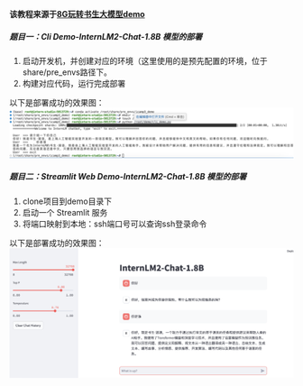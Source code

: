 **该教程来源于[8G玩转书生大模型demo](https://github.com/InternLM/Tutorial/blob/camp3/docs/L1/Demo/easy_readme.md)**

##### 题目一：Cli Demo-InternLM2-Chat-1.8B 模型的部署

1. 启动开发机，并创建对应的环境（这里使用的是预先配置的环境，位于share/pre_envs路径下。
2. 构建对应代码，运行完成部署

以下是部署成功的效果图：
![Cli Demo-InternLM2-Chat-1.8B 模型的部署](image.png)

##### 题目二：Streamlit Web Demo-InternLM2-Chat-1.8B 模型的部署

1. clone项目到demo目录下
2. 启动一个 Streamlit 服务
3. 将端口映射到本地：ssh端口号可以查询ssh登录命令

以下是部署成功的效果图：
![aStreamlit Web Demo-InternLM2-Chat-1.8B 模型的部署](image-1.png)
